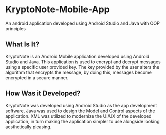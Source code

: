 # KryptoNote-Mobile-App
An android application developed using Android Studio and Java with OOP principles

## What Is It?

KryptoNote is an Android Mobile application developed using Android Studio and Java. This application is used to encrypt and decrypt messages using a specific user provided key. The key provided by the user alters the algorithm that encrypts the message, by doing this, messages become encrypted in a secure manner. 

## How Was it Developed?

KryptoNote was developed using Android Studio as the app development software, Java was used to design the Model and Control aspects of the application. XML was utilized to modernize the UI/UX of the developed application, in turn making the application simpler to use alongside looking aesthetically pleasing.

